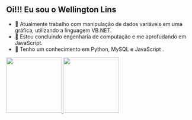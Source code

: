 ## Oi!!! Eu sou o Wellington Lins


- 🔭 Atualmente trabalho com manipulação de dados variáveis em uma gráfica, utilizando a linguagem VB.NET.
- 🌱 Estou concluindo engenharia de computação e me aprofudando em JavaScript.
- 🌱 Tenho um conhecimento em Python, MySQL e JavaScript .
  
<div>
<a href="https://github.com/Well0Lins">
<img height="150em" src="https://github-readme-stats.vercel.app/api?username=Well0Lins&show_icons=true&theme=dracula&include_all_commits=true&count_private=true"/>
<img height="150em" src="https://github-readme-stats.vercel.app/api/top-langs/?username=Well0Lins&layout=compact&langs_count=7&theme=dracula"/>
</div>    
